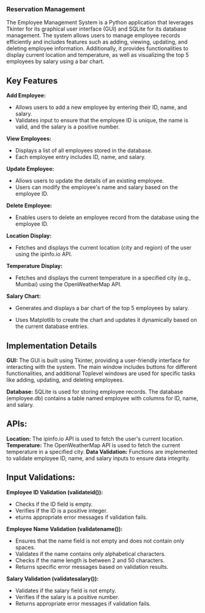 ### Reservation Management

The Employee Management System is a Python application that leverages Tkinter for its graphical user interface (GUI) and SQLite for its database management. The system allows users to manage employee records efficiently and includes features such as adding, viewing, updating, and deleting employee information. Additionally, it provides functionalities to display current location and temperature, as well as visualizing the top 5 employees by salary using a bar chart.

## Key Features

**Add Employee:**

  -  Allows users to add a new employee by entering their ID, name, and salary.
  -  Validates input to ensure that the employee ID is unique, the name is valid, and the salary is a positive number.

**View Employees:**

  -  Displays a list of all employees stored in the database.
  -  Each employee entry includes ID, name, and salary.

**Update Employee:**

  -  Allows users to update the details of an existing employee.
  -  Users can modify the employee's name and salary based on the employee ID.

**Delete Employee:**

  -  Enables users to delete an employee record from the database using the employee ID.

**Location Display:**

  -  Fetches and displays the current location (city and region) of the user using the ipinfo.io API.

**Temperature Display:**

  -  Fetches and displays the current temperature in a specified city (e.g., Mumbai) using the OpenWeatherMap API.

**Salary Chart:**

  -  Generates and displays a bar chart of the top 5 employees by salary.
  
  -  Uses Matplotlib to create the chart and updates it dynamically based on the current database entries.

## Implementation Details

**GUI:** The GUI is built using Tkinter, providing a user-friendly interface for interacting with the system. The main window includes buttons for different functionalities, and additional Toplevel windows are used for specific tasks like adding, updating, and deleting employees.

**Database:** SQLite is used for storing employee records. The database (employee.db) contains a table named employee with columns for ID, name, and salary.

## APIs:

**Location:** The ipinfo.io API is used to fetch the user's current location.
**Temperature:** The OpenWeatherMap API is used to fetch the current temperature in a specified city.
**Data Validation:** Functions are implemented to validate employee ID, name, and salary inputs to ensure data integrity.

## Input Validations:

**Employee ID Validation (validateid()):**

-  Checks if the ID field is empty.
-  Verifies if the ID is a positive integer.
-   eturns appropriate error messages if validation fails.

**Employee Name Validation (validatename()):**

-  Ensures that the name field is not empty and does not contain only spaces.
-  Validates if the name contains only alphabetical characters.
-  Checks if the name length is between 2 and 50 characters.
-  Returns specific error messages based on validation results.

**Salary Validation (validatesalary()):**

-  Validates if the salary field is not empty.
-  Verifies if the salary is a positive number.
-  Returns appropriate error messages if validation fails.

